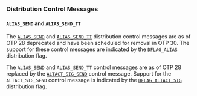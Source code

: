 <!--
%CopyrightBegin%

SPDX-License-Identifier: Apache-2.0

Copyright Ericsson AB 2025. All Rights Reserved.

%CopyrightEnd%
-->

### Distribution Control Messages

#### `ALIAS_SEND` and `ALIAS_SEND_TT`

The [`ALIAS_SEND`](`e:erts:erl_dist_protocol.md#ALIAS_SEND`) and
[`ALIAS_SEND_TT`](`e:erts:erl_dist_protocol.md#ALIAS_SEND_TT`) distribution
control messages are as of OTP 28 deprecated and have been scheduled for removal in
OTP 30. The support for these control messages are indicated by the
[`DFLAG_ALIAS`](`e:erts:erl_dist_protocol.md#DFLAG_ALIAS`) distribution flag.

The `ALIAS_SEND` and `ALIAS_SEND_TT` control messages are as of OTP 28 replaced
by the [`ALTACT_SIG_SEND`](`e:erts:erl_dist_protocol.md#ALTACT_SIG_SEND`)
control message. Support for the `ALTACT_SIG_SEND` control message is indicated
by the [`DFLAG_ALTACT_SIG`](`e:erts:erl_dist_protocol.md#DFLAG_ALTACT_SIG`)
distribution flag.
